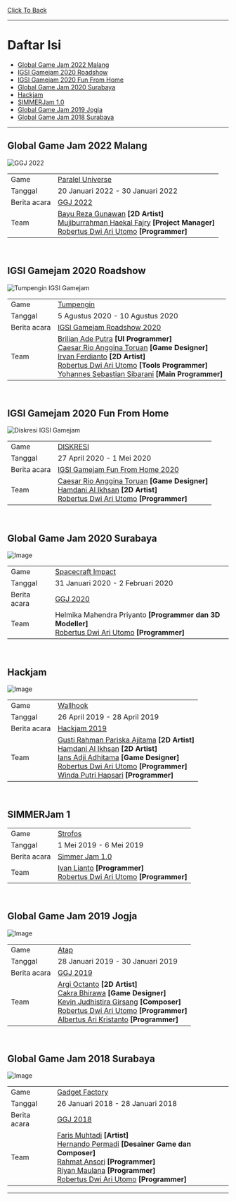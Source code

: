 [Click To Back](../)

***

# Daftar Isi
* [Global Game Jam 2022 Malang](#global-game-jam-2022-malang)
* [IGSI Gamejam 2020 Roadshow](#igsi-gamejam-2020-roadshow)
* [IGSI Gamejam 2020 Fun From Home](#igsi-gamejam-2020-fun-from-home)
* [Global Game Jam 2020 Surabaya](#global-game-jam-2020-surabaya)
* [Hackjam](#hackjam)
* [SIMMERJam 1.0](#simmerjam-1)
* [Global Game Jam 2019 Jogja](#global-game-jam-2019-jogja)
* [Global Game Jam 2018 Surabaya](#global-game-jam-2018-surabaya)

***

## Global Game Jam 2022 Malang

![GGJ 2022](/images/globalgamejam2022.png)

|              |                                           |
| ------------ | ----------------------------------------- |
| Game         | [Paralel Universe](../game-project/#paralel-universe)                                      |
| Tanggal      | 20 Januari 2022 - 30 Januari 2022         |
| Berita acara | [GGJ 2022](https://globalgamejam.org/2022/jam-sites/global-game-jam-jatim-2022-site-malang) |
| Team         | [Bayu Reza Gunawan](https://github.com/Bazureza) **[2D Artist]**<br> [Mujiburrahman Haekal Fajry](https://www.linkedin.com/in/haekalary/) **[Project Manager]**<br> [Robertus Dwi Ari Utomo](https://penguin55.github.io) **[Programmer]**<br> |

<br>

## IGSI Gamejam 2020 Roadshow

![Tumpengin IGSI Gamejam](/images/igsigamejamroadshow2020.png)

|              |                                           |
| ------------ | ----------------------------------------- |
| Game         | [Tumpengin](../game-project/#tumpengin)   |
| Tanggal      | 5 Agustus 2020 - 10 Agustus 2020          |
| Berita acara | [IGSI Gamejam Roadshow 2020](https://www.facebook.com/indigogame.incubation/posts/735521387269961) |
| Team         | [Brilian Ade Putra](https://www.linkedin.com/in/brilianap/) **[UI Programmer]**<br> [Caesar Rio Anggina Toruan](https://www.linkedin.com/in/caesar-toruan/) **[Game Designer]**<br> [Irvan Ferdianto](https://www.instagram.com/irvanferdi_/) **[2D Artist]**<br> [Robertus Dwi Ari Utomo](https://penguin55.github.io) **[Tools Programmer]**<br>  [Yohannes Sebastian Sibarani](https://www.linkedin.com/in/joe-sibarani/) **[Main Programmer]**<br> |

<br>

## IGSI Gamejam 2020 Fun From Home

![Diskresi IGSI Gamejam](/images/igsigamejamfunfromhome2020.png)

|              |                                           |
| ------------ | ----------------------------------------- |
| Game         | [DISKRESI](../game-project/#diskresi)                                      |
| Tanggal      | 27 April 2020 - 1 Mei 2020                |
| Berita acara | [IGSI Gamejam Fun From Home 2020](https://www.facebook.com/indigogame.incubation/photos/a.661936784628422/662030417952392/) |
| Team         | [Caesar Rio Anggina Toruan](https://www.linkedin.com/in/caesar-toruan/) **[Game Designer]**<br> [Hamdani Al Ikhsan](https://www.linkedin.com/in/hamdani-al-ikhsan-793a38183/) **[2D Artist]**<br> [Robertus Dwi Ari Utomo](https://penguin55.github.io) **[Programmer]**<br> |

<br>

## Global Game Jam 2020 Surabaya

![Image](/images/teamggjsurabaya2020.jpg)

|              |                                           |
| ------------ | ----------------------------------------- |
| Game         | [Spacecraft Impact](../game-project/#spacecraft-impact)                                      |
| Tanggal      | 31 Januari 2020 - 2 Februari 2020         |
| Berita acara | [GGJ 2020](https://globalgamejam.org/2020/jam-sites/global-game-jam-surabaya-2020) |
| Team         | Helmika Mahendra Priyanto **[Programmer dan 3D Modeller]**<br> [Robertus Dwi Ari Utomo](https://penguin55.github.io) **[Programmer]**<br> |

<br>

## Hackjam

![Image](/images/teamhackjam2019.JPG)

|              |                                           |
| ------------ | ----------------------------------------- |
| Game         | [Wallhook](../game-project/#wallhook)     |
| Tanggal      | 26 April 2019 - 28 April 2019             |
| Berita acara | [Hackjam 2019]() |
| Team         | [Gusti Rahman Pariska Ajitama](https://www.linkedin.com/in/aji-tama-474b47169/) **[2D Artist]**<br> [Hamdani Al Ikhsan](https://www.linkedin.com/in/hamdani-al-ikhsan-793a38183/) **[2D Artist]**<br> [Ians Adji Adhitama](https://www.linkedin.com/in/ians-adji-adhitama/) **[Game Designer]**<br> [Robertus Dwi Ari Utomo](https://penguin55.github.io) **[Programmer]**<br> [Winda Putri Hapsari](https://www.linkedin.com/in/winda-putri-hapsari/?originalSubdomain=id) **[Programmer]**<br> |

<br>

## SIMMERJam 1


|              |                                           |
| ------------ | ----------------------------------------- |
| Game         | [Strofos](../game-project/#strofos)       |
| Tanggal      | 1 Mei 2019 - 6 Mei 2019                   |
| Berita acara | [Simmer Jam 1.0](https://simmer.io/c/simmerjam) |
| Team         | [Ivan Lianto](https://github.com/IvanLianto) **[Programmer]**<br> [Robertus Dwi Ari Utomo](https://penguin55.github.io) **[Programmer]**<br> |

<br>

## Global Game Jam 2019 Jogja

![Image](/images/teamggjjogja2019.jpg)

|              |                                           |
| ------------ | ----------------------------------------- |
| Game         | [Atap](../game-project/#atap)             |
| Tanggal      | 28 Januari 2019 - 30 Januari 2019         |
| Berita acara | [GGJ 2019](https://globalgamejam.org/2019/jam-sites/global-game-jam-jogja) |
| Team         | [Argi Octanto](https://globalgamejam.org/users/argi-octanto) **[2D Artist]**<br> [Cakra Bhirawa](https://globalgamejam.org/users/cakrabhirawa) **[Game Designer]**<br> [Kevin Judhistira Girsang](https://globalgamejam.org/users/kjudhist) **[Composer]**<br> [Robertus Dwi Ari Utomo](https://penguin55.github.io) **[Programmer]**<br>  [Albertus Ari Kristanto](https://globalgamejam.org/users/mtz310198) **[Programmer]**<br> |

<br>

## Global Game Jam 2018 Surabaya

![Image](/images/teamggjsurabaya2018.jpg)

|              |                                           |
| ------------ | ----------------------------------------- |
| Game         | [Gadget Factory](../game-project/#gadget-factory) |
| Tanggal      | 26 Januari 2018 - 28 Januari 2018                |
| Berita acara | [GGJ 2018](https://globalgamejam.org/2018/jam-sites/global-game-jam-surabaya-2018-politeknik-elektronika-negeri-surabaya) |
| Team         |  [Faris Muhtadi](https://globalgamejam.org/users/faris-muhtadi) **[Artist]**<br> [Hernando Permadi](https://globalgamejam.org/users/hernando-permadi) **[Desainer Game dan Composer]**<br> [Rahmat Ansori](https://globalgamejam.org/users/ansori21) **[Programmer]**<br> [Riyan Maulana](https://globalgamejam.org/users/idriyan) **[Programmer]**<br> [Robertus Dwi Ari Utomo](https://penguin55.github.io/) **[Programmer]**<br> |

***
